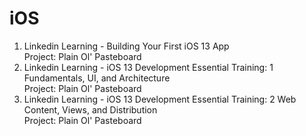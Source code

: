 # iOS
1. Linkedin Learning - Building Your First iOS 13 App \
   Project:  Plain Ol' Pasteboard
2. Linkedin Learning - iOS 13 Development Essential Training: 1 Fundamentals, UI, and Architecture \
   Project:  Plain Ol' Pasteboard
3. Linkedin Learning - iOS 13 Development Essential Training: 2 Web Content, Views, and Distribution \
   Project:  Plain Ol' Pasteboard
